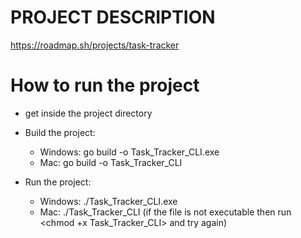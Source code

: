 # PROJECT DESCRIPTION
https://roadmap.sh/projects/task-tracker

# How to run the project
- get inside the project directory

- Build the project:
    - Windows: go build -o Task_Tracker_CLI.exe
    - Mac: go build -o Task_Tracker_CLI

-  Run the project:
    - Windows: ./Task_Tracker_CLI.exe <command>
    - Mac: ./Task_Tracker_CLI <command> (if the file is not executable then run <chmod +x Task_Tracker_CLI> and try again) 